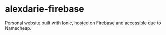 # alexdarie-firebase
Personal website built with Ionic, hosted on Firebase and accessible due to Namecheap.

